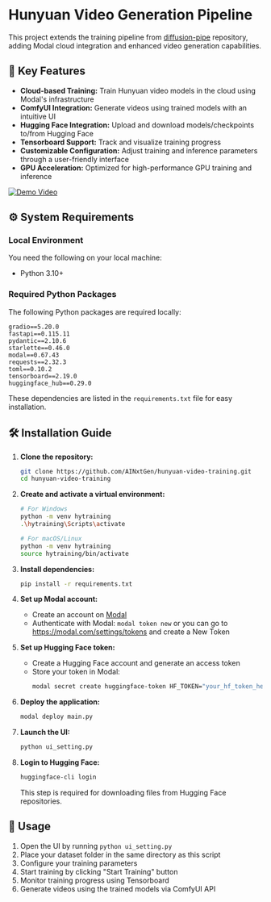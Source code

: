 # Hunyuan Video Generation Pipeline

This project extends the training pipeline from [diffusion-pipe](https://github.com/tdrussell/diffusion-pipe) repository, adding Modal cloud integration and enhanced video generation capabilities.


## 🚀 Key Features

- **Cloud-based Training:** Train Hunyuan video models in the cloud using Modal's infrastructure
- **ComfyUI Integration:** Generate videos using trained models with an intuitive UI
- **Hugging Face Integration:** Upload and download models/checkpoints to/from Hugging Face
- **Tensorboard Support:** Track and visualize training progress
- **Customizable Configuration:** Adjust training and inference parameters through a user-friendly interface
- **GPU Acceleration:** Optimized for high-performance GPU training and inference

[![Demo Video](https://img.youtube.com/vi/D2fLRKJToQE/0.jpg)](https://www.youtube.com/watch?v=D2fLRKJToQE)

## ⚙️ System Requirements

### Local Environment
You need the following on your local machine:

- Python 3.10+

### Required Python Packages
The following Python packages are required locally:

```
gradio==5.20.0
fastapi==0.115.11
pydantic==2.10.6
starlette==0.46.0
modal==0.67.43
requests==2.32.3
toml==0.10.2
tensorboard==2.19.0
huggingface_hub==0.29.0
```

These dependencies are listed in the `requirements.txt` file for easy installation.

## 🛠 Installation Guide

1. **Clone the repository:**
   ```bash
   git clone https://github.com/AINxtGen/hunyuan-video-training.git
   cd hunyuan-video-training
   ```

2. **Create and activate a virtual environment:**
   ```bash
   # For Windows
   python -m venv hytraining
   .\hytraining\Scripts\activate

   # For macOS/Linux
   python -m venv hytraining
   source hytraining/bin/activate
   ```

3. **Install dependencies:**
   ```bash
   pip install -r requirements.txt
   ```

4. **Set up Modal account:**
   - Create an account on [Modal](https://modal.com/)
   - Authenticate with Modal: `modal token new` or you can go to https://modal.com/settings/tokens and create a New Token

5. **Set up Hugging Face token:**
   - Create a Hugging Face account and generate an access token
   - Store your token in Modal:
     ```bash
     modal secret create huggingface-token HF_TOKEN="your_hf_token_here"
     ```

6. **Deploy the application:**
   ```bash
   modal deploy main.py
   ```

7. **Launch the UI:**
   ```bash
   python ui_setting.py
   ```

8. **Login to Hugging Face:**
   ```bash
   huggingface-cli login
   ```
   This step is required for downloading files from Hugging Face repositories.

## 📝 Usage

1. Open the UI by running `python ui_setting.py`
2. Place your dataset folder in the same directory as this script
3. Configure your training parameters
4. Start training by clicking "Start Training" button
5. Monitor training progress using Tensorboard
6. Generate videos using the trained models via ComfyUI API

